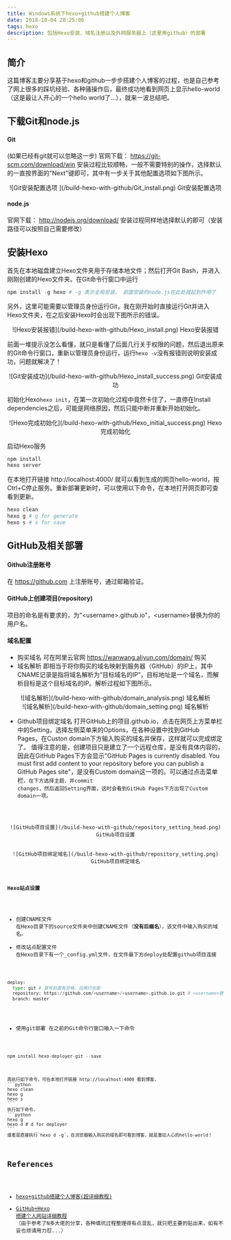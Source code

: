 ```yaml
---
title: Windows系统下hexo+github搭建个人博客
date: 2018-10-04 20:25:06
tags: hexo
description: 包括Hexo安装、域名注册以及外网服务器上（这里用github）的部署
---
```


## 简介
这篇博客主要分享基于hexo和github一步步搭建个人博客的过程，也是自己参考了网上很多的踩坑经验、各种骚操作后，最终成功地看到网页上显示hello-world（这是最让人开心的一个hello world了...），就来一波总结吧。

## 下载Git和node.js
#### Git
(如果已经有git就可以忽略这一步)
官网下载： https://git-scm.com/download/win
安装过程比较顺畅，一般不需要特别的操作，选择默认的一直按界面的"Next"键即可，其中有一步关于其他配置选项如下图所示。

<div align="center">
![Git安装配置选项 ](/build-hexo-with-github/Git_install.png)
Git安装配置选项</div>

#### node.js
官网下载： http://nodejs.org/download/
安装过程同样地选择默认的即可（安装路径可以按照自己需要修改）

## 安装Hexo
首先在本地磁盘建立Hexo文件夹用于存储本地文件；然后打开Git Bash，并进入刚刚创建的Hexo文件夹。在Git命令行窗口中运行
```python
npm install -g hexo # -g 表示全局安装， 前面安装的node.js在此处就起到作用了
```

另外，这里可能需要以管理员身份运行Git，我在刚开始时直接运行Git并进入Hexo文件夹，在之后安装Hexo时会出现下图所示的错误。
<div align="center">
![Hexo安装报错](/build-hexo-with-github/Hexo_install.png)
Hexo安装报错</div>

前面一堆提示没怎么看懂，就只是看懂了后面几行关于权限的问题，然后退出原来的Git命令行窗口，重新以管理员身份运行，运行`hexo -v`没有报错则说明安装成功，问题就解决了！
<div align="center">
![Git安装成功](/build-hexo-with-github/Hexo_install_success.png)
Git安装成功</div>

初始化Hexo`hexo init`，在第一次初始化过程中竟然卡住了，一直停在Install dependencies之后，可能是网络原因，然后只能中断并重新开始初始化。
<div align="center">
![Hexo完成初始化](/build-hexo-with-github/Hexo_initial_success.png)
Hexo完成初始化</div>

启动Hexo服务
```python
npm install
hexo server 
```
在本地打开链接 http://localhost:4000/ 就可以看到生成的网页hello-world，按Ctrl+C停止服务。重新部署更新时，可以使用以下命令，在本地打开网页即可查看到更新。
```python
hexo clean
hexo g # g for generate
hexo s # s for save
```

## GitHub及相关部署
#### Github注册账号
在 https://github.com 上注册账号，通过邮箱验证。

#### GitHub上创建项目(repository)
项目的命名是有要求的，为"<username\>.github.io"，<username\>替换为你的用户名。
#### 域名配置
+ 购买域名
可在阿里云官网 https://wanwang.aliyun.com/domain/ 购买
+ 域名解析
即相当于将你购买的域名映射到服务器（GitHub）的IP上，其中CNAME记录是指将域名解析为“目标域名的IP”，目标地址是一个域名，而解析目标是这个目标域名的IP。解析过程如下图所示。
<div align="center">
![域名解析](/build-hexo-with-github/domain_analysis.png)
域名解析</div>
<div align="center">
![域名解析](/build-hexo-with-github/domain_setting.png)
域名解析</div>

+ Github项目绑定域名
打开GitHub上的项目<username>.github.io，点击在网页上方菜单栏中的Setting，选择左侧菜单来的Options，在各种设置中找到GitHub Pages，在Custon domain下方输入购买的域名并保存，这样就可以完成绑定了。
值得注意的是，创建项目只是建立了一个远程仓库，是没有具体内容的，因此在GitHub Pages下方会显示"GitHub Pages is currently disabled. You must first add content to your repository before you can publish a GitHub Pages site"，是没有Custom domain这一项的。可以通过点击菜单栏<code>，在下方选择主题，并commit changes，然后返回Setting界面，这时会看到GitHub Pages下方出现了Custom domain一项。
<div align="center">
![GitHub项目设置](/build-hexo-with-github/repository_setting_head.png)
GitHub项目设置</div>
<div align="center">
![GitHub项目绑定域名](/build-hexo-with-github/repository_setting.png)
GitHub项目绑定域名</div>

#### Hexo站点设置
+ 创建CNAME文件
在Hexo目录下的source文件夹中创建CNAME文件（**没有后缀名**），该文件中输入购买的域名。
+ 修改站点配置文件
在Hexo目录下有一个_config.yml文件，在文件最下方deploy处配置github项目连接
```python
deploy:
  type: git # 冒号后面有空格，后两行也是
  repository: https://github.com/<username>/<username>.github.io.git # <username>替换为自己的用户名
  branch: master
```

- 使用git部署
在之前的Git命令行窗口输入一下命令
```python
npm install hexo-deployer-git --save
```
	再执行如下命令，可在本地打开链接 http://localhost:4000 看到博客，
	```python
	hexo clean
	hexo g
	hexo s 
	```
	执行如下命令，
	```python
	hexo g
	hexo d # d for deployer
	```
	或者是直接执行`hexo d -g`，在浏览器输入购买的域名即可看到博客，就是激动人心的hello-world！


## References
- [hexo+github搭建个人博客(超详细教程)](https://blog.csdn.net/ainuser/article/details/77609180)
- [GitHub+Hexo 搭建个人网站详细教程](https://zhuanlan.zhihu.com/p/26625249)
（由于参考了N多大佬的分享，各种填坑过程整理得有点混乱，就只把主要的贴出来，如有不妥也烦请用力怼...）

